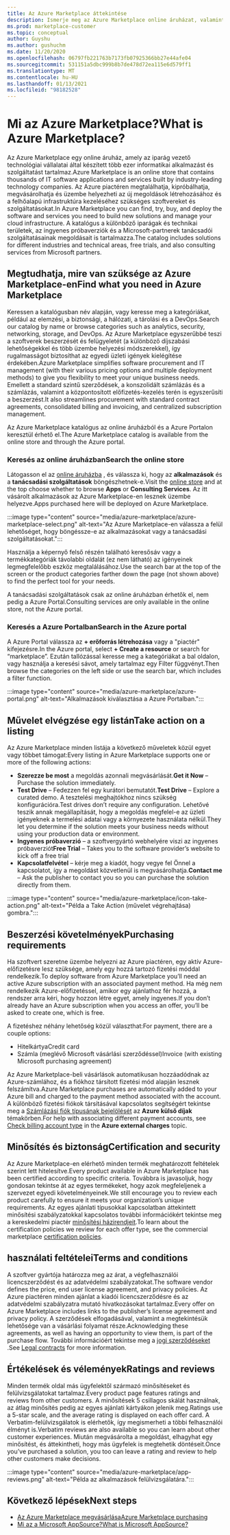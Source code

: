 ```yaml
---
title: Az Azure Marketplace áttekintése
description: Ismerje meg az Azure Marketplace online áruházat, valamint a szoftverek és megoldások megtalálásának és kipróbálásának módját.
ms.prod: marketplace-customer
ms.topic: conceptual
author: Guyshu
ms.author: gushuchm
ms.date: 11/20/2020
ms.openlocfilehash: 06797fb221763b7173fb07925366bb27e44afe04
ms.sourcegitcommit: 531151a5dbc999b8b7de478d72ea115e6d579ff1
ms.translationtype: MT
ms.contentlocale: hu-HU
ms.lasthandoff: 01/13/2021
ms.locfileid: "98182528"
---
```

# <a name="what-is-azure-marketplace"></a><span data-ttu-id="e37d3-103">Mi az Azure Marketplace?</span><span class="sxs-lookup"><span data-stu-id="e37d3-103">What is Azure Marketplace?</span></span>

<span data-ttu-id="e37d3-104">Az Azure Marketplace egy online áruház, amely az iparág vezető technológiai vállalatai által készített több ezer informatikai alkalmazást és szolgáltatást tartalmaz.</span><span class="sxs-lookup"><span data-stu-id="e37d3-104">Azure Marketplace is an online store that contains thousands of IT software applications and services built by industry-leading technology companies.</span></span> <span data-ttu-id="e37d3-105">Az Azure piactéren megtalálhatja, kipróbálhatja, megvásárolhatja és üzembe helyezheti az új megoldások létrehozásához és a felhőalapú infrastruktúra kezeléséhez szükséges szoftvereket és szolgáltatásokat.</span><span class="sxs-lookup"><span data-stu-id="e37d3-105">In Azure Marketplace you can find, try, buy, and deploy the software and services you need to build new solutions and manage your cloud infrastructure.</span></span> <span data-ttu-id="e37d3-106">A katalógus a különböző iparágak és technikai területek, az ingyenes próbaverziók és a Microsoft-partnerek tanácsadói szolgáltatásainak megoldásait is tartalmazza.</span><span class="sxs-lookup"><span data-stu-id="e37d3-106">The catalog includes solutions for different industries and technical areas, free trials, and also consulting services from Microsoft partners.</span></span>

## <a name="find-what-you-need-in-azure-marketplace"></a><span data-ttu-id="e37d3-107">Megtudhatja, mire van szüksége az Azure Marketplace-en</span><span class="sxs-lookup"><span data-stu-id="e37d3-107">Find what you need in Azure Marketplace</span></span>

<span data-ttu-id="e37d3-108">Keressen a katalógusban név alapján, vagy keresse meg a kategóriákat, például az elemzési, a biztonsági, a hálózati, a tárolási és a DevOps.</span><span class="sxs-lookup"><span data-stu-id="e37d3-108">Search our catalog by name or browse categories such as analytics, security, networking, storage, and DevOps.</span></span> <span data-ttu-id="e37d3-109">Az Azure Marketplace egyszerűbbé teszi a szoftverek beszerzését és felügyeletét (a különböző díjszabási lehetőségekkel és több üzembe helyezési módszerekkel), így rugalmasságot biztosíthat az egyedi üzleti igények kielégítése érdekében.</span><span class="sxs-lookup"><span data-stu-id="e37d3-109">Azure Marketplace simplifies software procurement and IT management (with their various pricing options and multiple deployment methods) to give you flexibility to meet your unique business needs.</span></span> <span data-ttu-id="e37d3-110">Emellett a standard szintű szerződések, a konszolidált számlázás és a számlázás, valamint a központosított előfizetés-kezelés terén is egyszerűsíti a beszerzést.</span><span class="sxs-lookup"><span data-stu-id="e37d3-110">It also streamlines procurement with standard contract agreements, consolidated billing and invoicing, and centralized subscription management.</span></span>

<span data-ttu-id="e37d3-111">Az Azure Marketplace katalógus az online áruházból és a Azure Portalon keresztül érhető el.</span><span class="sxs-lookup"><span data-stu-id="e37d3-111">The Azure Marketplace catalog is available from the online store and through the Azure portal.</span></span>  

### <a name="search-the-online-store"></a><span data-ttu-id="e37d3-112">Keresés az online áruházban</span><span class="sxs-lookup"><span data-stu-id="e37d3-112">Search the online store</span></span>

<span data-ttu-id="e37d3-113">Látogasson el az [online áruházba](https://azuremarketplace.microsoft.com/) , és válassza ki, hogy az **alkalmazások** és a **tanácsadási szolgáltatások** böngészhetnek-e.</span><span class="sxs-lookup"><span data-stu-id="e37d3-113">Visit the [online store](https://azuremarketplace.microsoft.com/) and at the top choose whether to browse **Apps** or **Consulting Services**.</span></span> <span data-ttu-id="e37d3-114">Az itt vásárolt alkalmazások az Azure Marketplace-en lesznek üzembe helyezve.</span><span class="sxs-lookup"><span data-stu-id="e37d3-114">Apps purchased here will be deployed on Azure Marketplace.</span></span>

:::image type="content" source="media/azure-marketplace/azure-marketplace-select.png" alt-text="Az Azure Marketplace-en válassza a felül lehetőséget, hogy böngéssze-e az alkalmazásokat vagy a tanácsadási szolgáltatásokat.":::

<span data-ttu-id="e37d3-116">Használja a képernyő felső részén található keresősáv vagy a termékkategóriák távolabbi oldalát (ez nem látható) az igényeinek legmegfelelőbb eszköz megtalálásához.</span><span class="sxs-lookup"><span data-stu-id="e37d3-116">Use the search bar at the top of the screen or the product categories farther down the page (not shown above) to find the perfect tool for your needs.</span></span>

<span data-ttu-id="e37d3-117">A tanácsadási szolgáltatások csak az online áruházban érhetők el, nem pedig a Azure Portal.</span><span class="sxs-lookup"><span data-stu-id="e37d3-117">Consulting services are only available in the online store, not the Azure portal.</span></span>

### <a name="search-in-the-azure-portal"></a><span data-ttu-id="e37d3-118">Keresés a Azure Portalban</span><span class="sxs-lookup"><span data-stu-id="e37d3-118">Search in the Azure portal</span></span>

<span data-ttu-id="e37d3-119">A Azure Portal válassza az **+ erőforrás létrehozása** vagy a "piactér" kifejezésre.</span><span class="sxs-lookup"><span data-stu-id="e37d3-119">In the Azure portal, select **+ Create a resource** or search for “marketplace”.</span></span> <span data-ttu-id="e37d3-120">Ezután tallózással keresse meg a kategóriákat a bal oldalon, vagy használja a keresési sávot, amely tartalmaz egy Filter függvényt.</span><span class="sxs-lookup"><span data-stu-id="e37d3-120">Then browse the categories on the left side or use the search bar, which includes a filter function.</span></span>

:::image type="content" source="media/azure-marketplace/azure-portal.png" alt-text="Alkalmazások kiválasztása a Azure Portalban.":::

## <a name="take-action-on-a-listing"></a><span data-ttu-id="e37d3-122">Művelet elvégzése egy listán</span><span class="sxs-lookup"><span data-stu-id="e37d3-122">Take action on a listing</span></span>

<span data-ttu-id="e37d3-123">Az Azure Marketplace minden listája a következő műveletek közül egyet vagy többet támogat:</span><span class="sxs-lookup"><span data-stu-id="e37d3-123">Every listing in Azure Marketplace supports one or more of the following actions:</span></span>

- <span data-ttu-id="e37d3-124">**Szerezze be most** a megoldás azonnali megvásárlását.</span><span class="sxs-lookup"><span data-stu-id="e37d3-124">**Get it Now** – Purchase the solution immediately.</span></span>
- <span data-ttu-id="e37d3-125">**Test Drive** – Fedezzen fel egy kurátori bemutatót.</span><span class="sxs-lookup"><span data-stu-id="e37d3-125">**Test Drive** – Explore a curated demo.</span></span> <span data-ttu-id="e37d3-126">A tesztelési meghajtókhoz nincs szükség konfigurációra.</span><span class="sxs-lookup"><span data-stu-id="e37d3-126">Test drives don’t require any configuration.</span></span> <span data-ttu-id="e37d3-127">Lehetővé teszik annak megállapítását, hogy a megoldás megfelel-e az üzleti igényeknek a termelési adatai vagy a környezete használata nélkül.</span><span class="sxs-lookup"><span data-stu-id="e37d3-127">They let you determine if the solution meets your business needs without using your production data or environment.</span></span>
- <span data-ttu-id="e37d3-128">**Ingyenes próbaverzió** – a szoftvergyártó webhelyére viszi az ingyenes próbaverziót</span><span class="sxs-lookup"><span data-stu-id="e37d3-128">**Free Trial** – Takes you to the software provider’s website to kick off a free trial</span></span>
- <span data-ttu-id="e37d3-129">**Kapcsolatfelvétel** – kérje meg a kiadót, hogy vegye fel Önnel a kapcsolatot, így a megoldást közvetlenül is megvásárolhatja.</span><span class="sxs-lookup"><span data-stu-id="e37d3-129">**Contact me** – Ask the publisher to contact you so you can purchase the solution directly from them.</span></span>

:::image type="content" source="media/azure-marketplace/icon-take-action.png" alt-text="Példa a Take Action (művelet végrehajtása) gombra.":::

## <a name="purchasing-requirements"></a><span data-ttu-id="e37d3-131">Beszerzési követelmények</span><span class="sxs-lookup"><span data-stu-id="e37d3-131">Purchasing requirements</span></span>

<span data-ttu-id="e37d3-132">Ha szoftvert szeretne üzembe helyezni az Azure piactéren, egy aktív Azure-előfizetésre lesz szüksége, amely egy hozzá tartozó fizetési móddal rendelkezik.</span><span class="sxs-lookup"><span data-stu-id="e37d3-132">To deploy software from Azure Marketplace you’ll need an active Azure subscription with an associated payment method.</span></span> <span data-ttu-id="e37d3-133">Ha még nem rendelkezik Azure-előfizetéssel, amikor egy ajánlathoz fér hozzá, a rendszer arra kéri, hogy hozzon létre egyet, amely ingyenes.</span><span class="sxs-lookup"><span data-stu-id="e37d3-133">If you don’t already have an Azure subscription when you access an offer, you’ll be asked to create one, which is free.</span></span>

<span data-ttu-id="e37d3-134">A fizetéshez néhány lehetőség közül választhat:</span><span class="sxs-lookup"><span data-stu-id="e37d3-134">For payment, there are a couple options:</span></span>  

- <span data-ttu-id="e37d3-135">Hitelkártya</span><span class="sxs-lookup"><span data-stu-id="e37d3-135">Credit card</span></span>
- <span data-ttu-id="e37d3-136">Számla (meglévő Microsoft vásárlási szerződéssel)</span><span class="sxs-lookup"><span data-stu-id="e37d3-136">Invoice (with existing Microsoft purchasing agreement)</span></span>

<span data-ttu-id="e37d3-137">Az Azure Marketplace-beli vásárlások automatikusan hozzáadódnak az Azure-számlához, és a fiókhoz társított fizetési mód alapján lesznek felszámítva.</span><span class="sxs-lookup"><span data-stu-id="e37d3-137">Azure Marketplace purchases are automatically added to your Azure bill and charged to the payment method associated with the account.</span></span> <span data-ttu-id="e37d3-138">A különböző fizetési fiókok társításával kapcsolatos segítségért tekintse meg a [Számlázási fiók típusának bejelölését](/azure/cost-management-billing/understand/understand-azure-marketplace-charges#check-billing-account-type) az **Azure külső díjak** témakörben.</span><span class="sxs-lookup"><span data-stu-id="e37d3-138">For help with associating different payment accounts, see [Check billing account type](/azure/cost-management-billing/understand/understand-azure-marketplace-charges#check-billing-account-type) in the **Azure external charges** topic.</span></span>

## <a name="certification-and-security"></a><span data-ttu-id="e37d3-139">Minősítés és biztonság</span><span class="sxs-lookup"><span data-stu-id="e37d3-139">Certification and security</span></span>

<span data-ttu-id="e37d3-140">Az Azure Marketplace-en elérhető minden termék meghatározott feltételek szerint lett hitelesítve.</span><span class="sxs-lookup"><span data-stu-id="e37d3-140">Every product available in Azure Marketplace has been certified according to specific criteria.</span></span> <span data-ttu-id="e37d3-141">Továbbra is javasoljuk, hogy gondosan tekintse át az egyes termékeket, hogy azok megfeleljenek a szervezet egyedi követelményeinek.</span><span class="sxs-lookup"><span data-stu-id="e37d3-141">We still encourage you to review each product carefully to ensure it meets your organization’s unique requirements.</span></span> <span data-ttu-id="e37d3-142">Az egyes ajánlati típusokkal kapcsolatban áttekintett minősítési szabályzatokkal kapcsolatos további információkért tekintse meg a kereskedelmi piactér [minősítési házirendjeit](/legal/marketplace/certification-policies).</span><span class="sxs-lookup"><span data-stu-id="e37d3-142">To learn about the certification policies we review for each offer type, see the commercial marketplace [certification policies](/legal/marketplace/certification-policies).</span></span>

## <a name="terms-and-conditions"></a><span data-ttu-id="e37d3-143">használati feltételei</span><span class="sxs-lookup"><span data-stu-id="e37d3-143">Terms and conditions</span></span>

<span data-ttu-id="e37d3-144">A szoftver gyártója határozza meg az árat, a végfelhasználói licencszerződést és az adatvédelmi szabályzatokat.</span><span class="sxs-lookup"><span data-stu-id="e37d3-144">The software vendor defines the price, end user license agreement, and privacy policies.</span></span> <span data-ttu-id="e37d3-145">Az Azure piactéren minden ajánlat a kiadói licencszerződésre és az adatvédelmi szabályzatra mutató hivatkozásokat tartalmaz.</span><span class="sxs-lookup"><span data-stu-id="e37d3-145">Every offer on Azure Marketplace includes links to the publisher’s license agreement and privacy policy.</span></span> <span data-ttu-id="e37d3-146">A szerződések elfogadásával, valamint a megtekintésük lehetősége van a vásárlási folyamat része.</span><span class="sxs-lookup"><span data-stu-id="e37d3-146">Acknowledging these agreements, as well as having an opportunity to view them, is part of the purchase flow.</span></span> <span data-ttu-id="e37d3-147">További információért tekintse meg a [jogi szerződéseket](legal-contracts.md) .</span><span class="sxs-lookup"><span data-stu-id="e37d3-147">See [Legal contracts](legal-contracts.md) for more information.</span></span>

## <a name="ratings-and-reviews"></a><span data-ttu-id="e37d3-148">Értékelések és vélemények</span><span class="sxs-lookup"><span data-stu-id="e37d3-148">Ratings and reviews</span></span>

<span data-ttu-id="e37d3-149">Minden termék oldal más ügyfelektől származó minősítéseket és felülvizsgálatokat tartalmaz.</span><span class="sxs-lookup"><span data-stu-id="e37d3-149">Every product page features ratings and reviews from other customers.</span></span> <span data-ttu-id="e37d3-150">A minősítések 5 csillagos skálát használnak, az átlag minősítés pedig az egyes ajánlati kártyákon jelenik meg.</span><span class="sxs-lookup"><span data-stu-id="e37d3-150">Ratings use a 5-star scale, and the average rating is displayed on each offer card.</span></span> <span data-ttu-id="e37d3-151">A Verbatim-felülvizsgálatok is elérhetők, így megismerheti a többi felhasználói élményt is.</span><span class="sxs-lookup"><span data-stu-id="e37d3-151">Verbatim reviews are also available so you can learn about other customer experiences.</span></span> <span data-ttu-id="e37d3-152">Miután megvásárolta a megoldást, elhagyhat egy minősítést, és áttekintheti, hogy más ügyfelek is megtehetik döntéseit.</span><span class="sxs-lookup"><span data-stu-id="e37d3-152">Once you’ve purchased a solution, you too can leave a rating and review to help other customers make decisions.</span></span>

:::image type="content" source="media/azure-marketplace/app-reviews.png" alt-text="Példa az alkalmazások felülvizsgálatára.":::

## <a name="next-steps"></a><span data-ttu-id="e37d3-154">Következő lépések</span><span class="sxs-lookup"><span data-stu-id="e37d3-154">Next steps</span></span>

- [<span data-ttu-id="e37d3-155">Az Azure Marketplace megvásárlása</span><span class="sxs-lookup"><span data-stu-id="e37d3-155">Azure Marketplace purchasing</span></span>](azure-purchasing-invoicing.md)
- [<span data-ttu-id="e37d3-156">Mi az a Microsoft AppSource?</span><span class="sxs-lookup"><span data-stu-id="e37d3-156">What is Microsoft AppSource?</span></span>](appsource-overview.md)